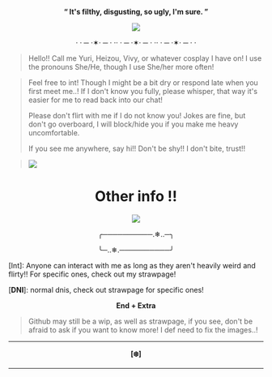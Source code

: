 

<div align='center'>
  
  **“ It's filthy, disgusting, so ugly, I'm sure. ”**

 
  <img src="https://cdn.discordapp.com/attachments/1268327200571265137/1401038393445453915/Untitled196_20250801172526.png?ex=688ed22f&is=688d80af&hm=8bc985347aa33162f99e27ab405e6ee5ff98a4156f86aac6a4f043693652aa78&">

· · ─ ·✶· ─ · ·· · ─ ·✶· ─ · ·· · ─ ·✶· ─ · ·
  <div align='left'>
    
> Hello!! Call me Yuri, Heizou, Vivy, or whatever cosplay I have on! I use the pronouns She/He, though I use She/her more often!

> Feel free to int! Though I might be a bit dry or respond late when you first meet me..! If I don't know you fully, please whisper, that way it's easier for me to read back into our chat!
>
> Please don't flirt with me if I do not know you! Jokes are fine, but don't go overboard, I will block/hide you if you make me heavy uncomfortable.
>
> If you see me anywhere, say hi!! Don't be shy!! I don't bite, trust!!

> ![](https://komarev.com/ghpvc/?username=yuriheizou&style=flat-square&label=snowflakes&base=0&color=8399ca&abbreviated=true)

<div align='center'>
  
# Other info !!

  <img src="https://cdn.discordapp.com/attachments/1268327200571265137/1400721292402888818/c6fe779a9285f173.jpg?ex=688daadc&is=688c595c&hm=3221ed88c296956edd178ae049890a24a02e9809228260488ba9643d656899fd&">

  ╭──────────.❄︎..─╮
  
  ╰─..❄︎.──────────╯

  <div align='left'>
    
[Int]: Anyone can interact with me as long as they aren't heavily weird and flirty!! For specific ones, check out my strawpage!

[**DNI**]: normal dnis, check out strawpage for specific ones!

<div align='center'>

**End + Extra**

  <div align='left'>

> Github may still be a wip, as well as strawpage, if you see, don't be afraid to ask if you want to know more!
> I def need to fix the images..!

<div align='center'>
  
-------------

**[❄️]**

------
